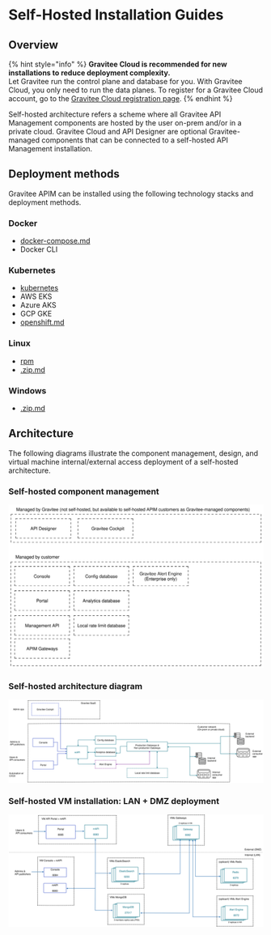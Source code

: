 # Self-Hosted Installation Guides

## Overview

{% hint style="info" %}
**Gravitee Cloud is recommended for new installations to reduce deployment complexity.**\
Let Gravitee run the control plane and database for you. With Gravitee Cloud, you only need to run the data planes. To register for a Gravitee Cloud account, go to the [Gravitee Cloud registration page](https://cloud.gravitee.io/).
{% endhint %}

Self-hosted architecture refers a scheme where all Gravitee API Management components are hosted by the user on-prem and/or in a private cloud. Gravitee Cloud and API Designer are optional Gravitee-managed components that can be connected to a self-hosted API Management installation.

## Deployment methods

Gravitee APIM can be installed using the following technology stacks and deployment methods.

### Docker

* [docker-compose.md](docker/docker-compose.md "mention")
* Docker CLI

### Kubernetes

* [kubernetes](kubernetes/ "mention")
* AWS EKS
* Azure AKS
* GCP GKE
* [openshift.md](kubernetes/openshift.md "mention")

### Linux

* [rpm](rpm/ "mention")
* [.zip.md](.zip.md "mention")

### Windows

* [.zip.md](.zip.md "mention")

## Architecture

The following diagrams illustrate the component management, design, and virtual machine internal/external access deployment of a self-hosted architecture.

### Self-hosted component management

<img src="../.gitbook/assets/file.excalidraw (21).svg" alt="" class="gitbook-drawing">

### Self-hosted architecture diagram

<img src="../.gitbook/assets/file.excalidraw (20).svg" alt="Self-hosted architecture" class="gitbook-drawing">

### Self-hosted VM installation: LAN + DMZ deployment

<img src="../.gitbook/assets/file.excalidraw (19).svg" alt="Self-hosted architecture LAN + DMZ" class="gitbook-drawing">

